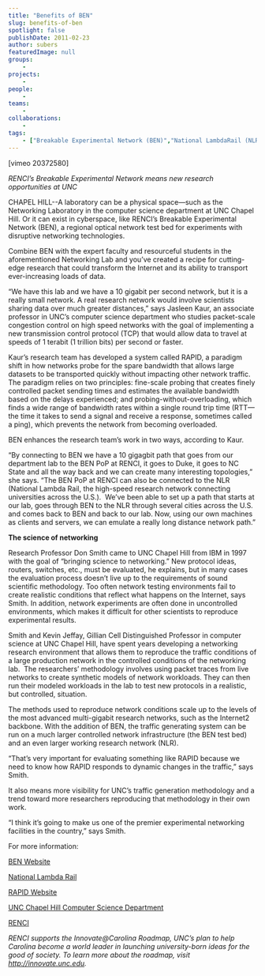 ```yaml
---
title: "Benefits of BEN"
slug: benefits-of-ben
spotlight: false
publishDate: 2011-02-23
author: subers
featuredImage: null
groups:
    - 
projects:
    - 
people:
    - 
teams: 
    - 
collaborations:
    - 
tags:
    - ["Breakable Experimental Network (BEN)","National LambdaRail (NLR)"]
---
```

<p>[vimeo 20372580]</p>

<p><em> RENCI’s Breakable Experimental Network means new research opportunities at UNC</em></p>

<p>CHAPEL HILL--A laboratory can be a physical space—such as the Networking Laboratory in the computer science department at UNC Chapel Hill. Or it can exist in cyberspace, like RENCI’s Breakable Experimental Network (BEN), a regional optical network test bed for experiments with disruptive networking technologies.</p>

<p>Combine BEN with the expert faculty and resourceful students in the aforementioned Networking Lab and you’ve created a recipe for cutting-edge research that could transform the Internet and its ability to transport ever-increasing loads of data.<!--more--></p>

<p>“We have this lab and we have a 10 gigabit per second network, but it is a really small network. A real research network would involve scientists sharing data over much greater distances,” says Jasleen Kaur, an associate professor in UNC’s computer science department who studies packet-scale congestion control on high speed networks with the goal of implementing a new transmission control protocol (TCP) that would allow data to travel at speeds of 1 terabit (1 trillion bits) per second or faster.</p>

<p>Kaur’s research team has developed a system called RAPID, a paradigm shift in how networks probe for the spare bandwidth that allows large datasets to be transported quickly without impacting other network traffic. The paradigm relies on two principles: fine-scale probing that creates finely controlled packet sending times and estimates the available bandwidth based on the delays experienced; and probing-without-overloading, which finds a wide range of bandwidth rates within a single round trip time (RTT—the time it takes to send a signal and receive a response, sometimes called a ping), which prevents the network from becoming overloaded.</p>

<p>BEN enhances the research team’s work in two ways, according to Kaur.</p>

<p>“By connecting to BEN we have a 10 gigagbit path that goes from our department lab to the BEN PoP at RENCI, it goes to Duke, it goes to NC State and all the way back and we can create many interesting topologies,” she says. “The BEN PoP at RENCI can also be connected to the NLR (National Lambda Rail, the high-speed research network connecting universities across the U.S.).  We’ve been able to set up a path that starts at our lab, goes through BEN to the NLR through several cities across the U.S. and comes back to BEN and back to our lab. Now, using our own machines as clients and servers, we can emulate a really long distance network path.”</p>

<p><strong class="head2">The science of networking</strong></p>

<p>Research Professor Don Smith came to UNC Chapel Hill from IBM in 1997 with the goal of “bringing science to networking.” New protocol ideas, routers, switches, etc., must be evaluated, he explains, but in many cases the evaluation process doesn’t live up to the requirements of sound scientific methodology. Too often network testing environments fail to create realistic conditions that reflect what happens on the Internet, says Smith. In addition, network experiments are often done in uncontrolled environments, which makes it difficult for other scientists to reproduce experimental results.</p>

<p>Smith and Kevin Jeffay, Gillian Cell Distinguished Professor in computer science at UNC Chapel Hill, have spent years developing a networking research environment that allows them to reproduce the traffic conditions of a large production network in the controlled conditions of the networking lab.  The researchers’ methodology involves using packet traces from live networks to create synthetic models of network workloads. They can then run their modeled workloads in the lab to test new protocols in a realistic, but controlled, situation.</p>

<p>The methods used to reproduce network conditions scale up to the levels of the most advanced multi-gigabit research networks, such as the Internet2 backbone. With the addition of BEN, the traffic generating system can be run on a much larger controlled network infrastructure (the BEN test bed) and an even larger working research network (NLR).</p>

<p>“That’s very important for evaluating something like RAPID because we need to know how RAPID responds to dynamic changes in the traffic,” says Smith.</p>

<p>It also means more visibility for UNC’s traffic generation methodology and a trend toward more researchers reproducing that methodology in their own work.</p>

<p>“I think it’s going to make us one of the premier experimental networking facilities in the country,” says Smith.</p>

<p>For more information:</p>

<p><a href="https://ben.renci.org/index.php?option=com_content&amp;view=frontpage">BEN Website</a></p>

<p><a href="http://www.nlr.net/">National Lambda Rail</a></p>

<p><a href="http://rapid.web.unc.edu/">RAPID Website</a></p>

<p><a href="http://www.cs.unc.edu/">UNC Chapel Hill Computer Science Department</a></p>

<p><a href="http://www.renci.org/">RENCI</a></p>

<p><em>RENCI supports the Innovate@Carolina Roadmap, UNC’s  plan to help Carolina become a world leader in launching university-born  ideas for the good of society. To learn more about the roadmap, visit <a href="http://innovate.unc.edu/" target="_blank">http://innovate.unc.edu</a>.</em></p>
